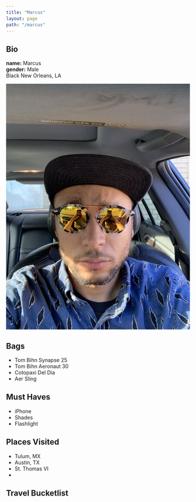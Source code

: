 ```yaml
---
title: "Marcus"
layout: page
path: "/marcus"
---
```



## Bio
**name:** Marcus </br>
**gender:** Male </br>
Black
New Orleans, LA

![Photo of me](./photo.jpg)

## Bags
- Tom Bihn Synapse 25
- Tom Bihn Aeronaut 30
- Cotopaxi Del Dia
- Aer Sling

## Must Haves
- iPhone
- Shades
- Flashlight

## Places Visited
- Tulum, MX
- Austin, TX
- St. Thomas VI
-
## Travel Bucketlist
